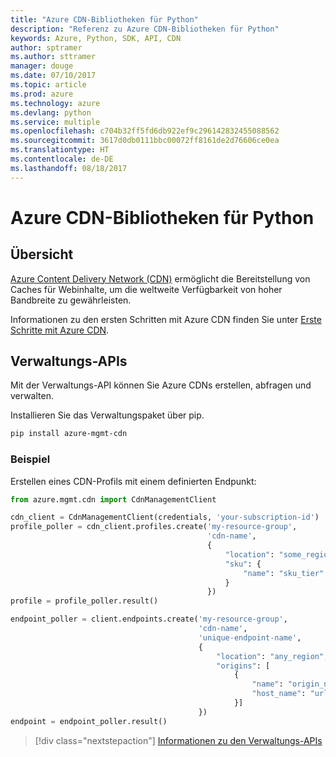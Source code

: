```yaml
---
title: "Azure CDN-Bibliotheken für Python"
description: "Referenz zu Azure CDN-Bibliotheken für Python"
keywords: Azure, Python, SDK, API, CDN
author: sptramer
ms.author: sttramer
manager: douge
ms.date: 07/10/2017
ms.topic: article
ms.prod: azure
ms.technology: azure
ms.devlang: python
ms.service: multiple
ms.openlocfilehash: c704b32ff5fd6db922ef9c296142832455088562
ms.sourcegitcommit: 3617d0db0111bbc00072ff8161de2d76606ce0ea
ms.translationtype: HT
ms.contentlocale: de-DE
ms.lasthandoff: 08/18/2017
---
```

# <a name="azure-cdn-libraries-for-python"></a>Azure CDN-Bibliotheken für Python

## <a name="overview"></a>Übersicht

[Azure Content Delivery Network (CDN)](https://docs.microsoft.com/en-us/azure/cdn/cdn-overview) ermöglicht die Bereitstellung von Caches für Webinhalte, um die weltweite Verfügbarkeit von hoher Bandbreite zu gewährleisten.

Informationen zu den ersten Schritten mit Azure CDN finden Sie unter [Erste Schritte mit Azure CDN](https://docs.microsoft.com/en-us/azure/cdn/cdn-create-new-endpoint).

## <a name="management-apis"></a>Verwaltungs-APIs

Mit der Verwaltungs-API können Sie Azure CDNs erstellen, abfragen und verwalten.

Installieren Sie das Verwaltungspaket über pip.

```bash
pip install azure-mgmt-cdn
```

### <a name="example"></a>Beispiel

Erstellen eines CDN-Profils mit einem definierten Endpunkt:

```python
from azure.mgmt.cdn import CdnManagementClient

cdn_client = CdnManagementClient(credentials, 'your-subscription-id')
profile_poller = cdn_client.profiles.create('my-resource-group',
                                            'cdn-name',
                                            {
                                                "location": "some_region", 
                                                "sku": {
                                                    "name": "sku_tier"
                                                } 
                                            })
profile = profile_poller.result()

endpoint_poller = client.endpoints.create('my-resource-group',
                                          'cdn-name',
                                          'unique-endpoint-name', 
                                          { 
                                              "location": "any_region", 
                                              "origins": [
                                                  {
                                                      "name": "origin_name", 
                                                      "host_name": "url"
                                                  }]
                                          })
endpoint = endpoint_poller.result()
```

> [!div class="nextstepaction"]
> [Informationen zu den Verwaltungs-APIs](/python/api/overview/azure/cdn/managementlibrary)
